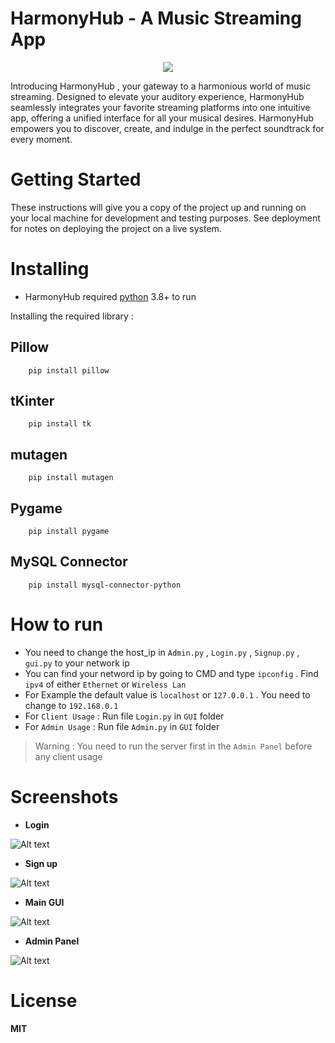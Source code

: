 # HarmonyHub - A Music Streaming App
<p align="center">
 <img  src="GUI/assets/frame1/Hub.png">
</p>
Introducing HarmonyHub , your gateway to a harmonious world of music streaming. Designed to elevate your auditory experience, HarmonyHub seamlessly integrates your favorite streaming platforms into one intuitive app, offering a unified interface for all your musical desires. HarmonyHub empowers you to discover, create, and indulge in the perfect soundtrack for every moment.

# Getting Started
These instructions will give you a copy of the project up and running on your local machine for development and testing purposes. See deployment for notes on deploying the project on a live system.

# Installing

- HarmonyHub required [python](https://www.python.org) 3.8+ to run

Installing the required library :
## Pillow
        pip install pillow
## tKinter
        pip install tk
## mutagen
        pip install mutagen
## Pygame
        pip install pygame
## MySQL Connector
        pip install mysql-connector-python
# How to run
- You need to change the host_ip in `Admin.py` , `Login.py` , `Signup.py` , `gui.py` to your network ip
- You can find your netword ip by going to CMD and type `ipconfig` . Find `ipv4` of either `Ethernet` or `Wireless Lan`
- For Example the default value is `localhost` or `127.0.0.1` . You need to change to `192.168.0.1`
- For `Client Usage` : Run file `Login.py` in `GUI` folder
- For `Admin Usage` : Run file `Admin.py` in `GUI` folder
> Warning : You need to run the server first in the `Admin Panel` before any client usage
# Screenshots
- **Login**
  
![Alt text](Screenshots/Login.png)

- **Sign up**
  
![Alt text](Screenshots/Sign_up.png)

- **Main GUI**

![Alt text](Screenshots/Track.png)

- **Admin Panel**

![Alt text](Screenshots/Album(Online).png)
# License
**MIT**

